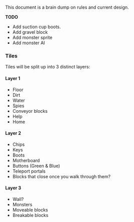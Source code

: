 This document is a brain dump on rules and current design.

**TODO**
- Add suction cup boots.
- Add gravel block
- Add monster sprite
- Add monster AI

### Tiles
Tiles will be split up into 3 distinct layers:

#### Layer 1
- Floor
- Dirt
- Water
- Spies
- Conveyor blocks
- Help
- Home

#### Layer 2
- Chips
- Keys
- Boots
- Motherboard
- Buttons (Green & Blue)
- Teleport portals
- Blocks that close once you walk through them?

#### Layer 3
- Wall?
- Monsters
- Moveable blocks
- Breakable blocks
